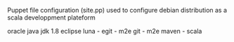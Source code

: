 Puppet file configuration (site.pp) used to configure debian distribution 
as a scala developpment plateform

oracle java jdk 1.8
eclipse luna
	- egit
	- m2e git
	- m2e maven
	- scala



